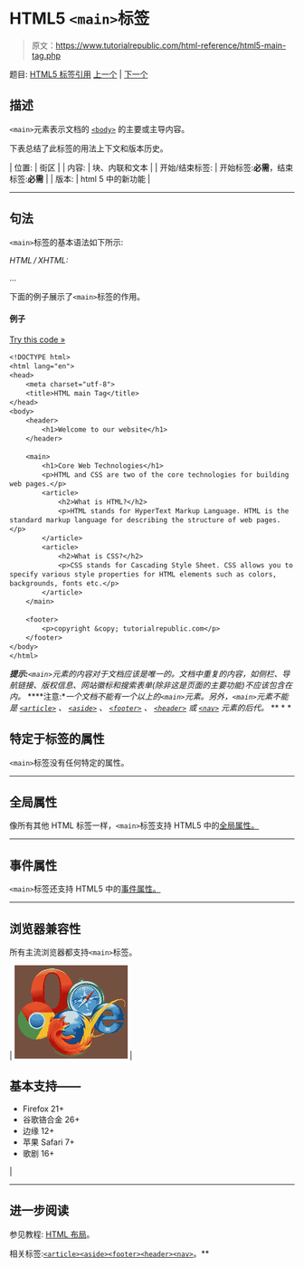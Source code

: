 # HTML5 `<main>`标签

> 原文：<https://www.tutorialrepublic.com/html-reference/html5-main-tag.php>

题目: [HTML5 标签引用](html5-tags.php) [上一个](html-link-tag.php) | [下一个](html-map-tag.php)

## 描述

`<main>`元素表示文档的 [`<body>`](html-body-tag.php) 的主要或主导内容。

下表总结了此标签的用法上下文和版本历史。

| 位置: | 街区 |
| 内容: | 块、内联和文本 |
| 开始/结束标签: | 开始标签:**必需**，结束标签:**必需** |
| 版本: | html 5 中的新功能 |

* * *

## 句法

`<main>`标签的基本语法如下所示:

*HTML / XHTML:* <main> ... </main>

下面的例子展示了`<main>`标签的作用。

#### 例子

[Try this code »](../codelab.php?topic=html5&file=main-tag "Try this code using online Editor")

```
<!DOCTYPE html>
<html lang="en">
<head>
	<meta charset="utf-8">
    <title>HTML main Tag</title>
</head>
<body>
    <header>
        <h1>Welcome to our website</h1>
    </header>

    <main>
        <h1>Core Web Technologies</h1>
        <p>HTML and CSS are two of the core technologies for building web pages.</p>
        <article>
            <h2>What is HTML?</h2>
            <p>HTML stands for HyperText Markup Language. HTML is the standard markup language for describing the structure of web pages.</p>
        </article>
        <article>
            <h2>What is CSS?</h2>
            <p>CSS stands for Cascading Style Sheet. CSS allows you to specify various style properties for HTML elements such as colors, backgrounds, fonts etc.</p>
        </article>
    </main>

    <footer>
        <p>copyright &copy; tutorialrepublic.com</p>
    </footer>
</body>
</html>
```

 ***提示:**`<main>`元素的内容对于文档应该是唯一的。文档中重复的内容，如侧栏、导航链接、版权信息、网站徽标和搜索表单(除非这是页面的主要功能)不应该包含在内。*  ****注意:**一个文档不能有一个以上的`<main>`元素。另外，`<main>`元素不能是 [`<article>`](html5-article-tag.php) 、 [`<aside>`](html5-aside-tag.php) 、 [`<footer>`](html5-footer-tag.php) 、 [`<header>`](html5-header-tag.php) 或 [`<nav>`](html5-nav-tag.php) 元素的后代。*  ** * *

## 特定于标签的属性

`<main>`标签没有任何特定的属性。

* * *

## 全局属性

像所有其他 HTML 标签一样，`<main>`标签支持 HTML5 中的[全局属性。](html5-global-attributes.php)

* * *

## 事件属性

`<main>`标签还支持 HTML5 中的[事件属性。](html5-event-attributes.php)

* * *

## 浏览器兼容性

所有主流浏览器都支持`<main>`标签。

| ![Browsers Icon](img/e9331123c77668c1832e541c2fca1002.png) | 

## 基本支持——

*   Firefox 21+
*   谷歌铬合金 26+
*   边缘 12+
*   苹果 Safari 7+
*   歌剧 16+

 |

* * *

## 进一步阅读

参见教程: [HTML 布局](../html-tutorial/html-layout.php)。

相关标签:[`<article>`](html5-article-tag.php)[`<aside>`](html5-aside-tag.php)[`<footer>`](html5-footer-tag.php)[`<header>`](html5-header-tag.php)[`<nav>`](html5-nav-tag.php)。**
